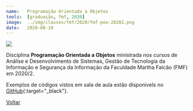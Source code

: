 ```yaml
---
name:  	Programação Orientada a Objetos
tools: 	[graduação, fmf, 2020]
image: 	../img/classes/fmf/2020/fmf-poo-20202.png
date: 	2020-08-10
---
```


![](../img/classes/fmf/2020/fmf-poo-20202.png)

Disciplina **Programação Orientada a Objetos** ministrada nos cursos de Análise e Desenvolvimento de Sistemas, Gestão de Tecnologia da Informação e Segurança da Informação da Faculdade Martha Falcão (FMF) em 2020/2.

Exemplos de códigos vistos em sala de aula estão disponívels no [GitHub][github-exemplos]{:target="_black"}.

[github-exemplos]: https://github.com/orlewilson/poo-fmf-20202

<p class="text-center">
	<a class="btn btn-outline-primary mt-1" href="{{ site.baseurl }}/classes/">Voltar</a>
</p>